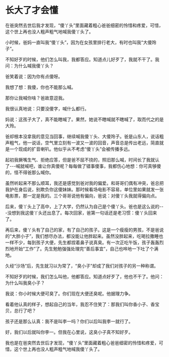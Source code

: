 # 长大了才会懂

在爸突然去世后我才发现，“傻丫头”里面藏着粗心爸爸细密的怜惜和疼爱，可惜，这个世上再也没人粗声粗气地喊我傻丫头了。 

小时候，爸妈一直叫我“傻丫头”，因为在女孩里排行老大，有时也叫我“大傻玲子”。 

不知好歹的时候，他们怎么叫我，我都答应。知道点儿好歹了，我就不干了。我问：为什么喊我傻丫头？ 

爸笑着说：因为你有点傻呀。 

我想了想：我傻，你也不能那么喊。 

那你让我喊你啥？爸故意逗我。 

我很认真地说：只要没傻字，喊什么都行。 

妈说：这孩子大了，真不能瞎喊了。果然，她说不瞎喊就不瞎喊了，取而代之的是大玲。 

爸却根本没拿我的意见当回事，继续喊我傻丫头、大傻玲子。爸是山东人，说话粗声粗气，他一说话，空气里立刻有一波又一波的回音，声音总是传出老远，简直就是一个现成的扩音喇叭。他似乎从不考虑“傻丫头”会被传播多远。 

起初我撅嘴生气、拒绝应答，但是爸不屈不挠的，照旧那么喊，时间长了我就认了---喊就喊吧，谁让你真傻呢？每每做了错事傻事，我都伤心地想：你可真够傻的，怪不得爸那么喊你。 

虽然听起来不那么顺耳，我还是感觉到爸对我的偏爱。和哥哥们偶有冲突，爸总把我护在身后说，别欺负你这傻妹妹。那时候看场电影不容易，单位里如果就发一张电影票，那一定是我的。三个哥哥说他有偏向，爸说：对傻丫头我就得偏向点。 

后来，傻丫头上了高中，上了大学，仍然认为自己是个傻丫头。爸也是这么说的---没想到我这傻丫头还出息了。每次回家，爸第一句话还是老习惯：傻丫头回来了。 

再后来，傻丫头有了自己的家，有了自己的孩子。这是一个瘦瘦的男孩，不是爸说的“大胖小子”，我们想尽办法，都没能让他胖起来。虽然没胖起来，吃喝拉撒睡也一样不少，每到孩子大便，先生都捏着鼻子说真臭。有一次正吃午饭，孩子轰轰烈烈地开始“工作”了。先生勉勉强强处理完“善后事宜”，自己也哗地一下吐了个满地。 

久经“沙场”后，先生就习以为常了，“臭小子”却成了我们对孩子的另一种称谓。 

不知好歹的时候，我们怎么叫他，他都答应。知道点好歹了，他也不干了。他问：为什么叫我臭小子？ 

我说：你小时候大便可臭了。你们现在大便还臭呢。他据理力争。 

看着他认真的样子，想起自己的当年，我忍不住笑了：那我们叫你香小子、香宝贝，总行了吧？ 

孩子还是那么认真：我不是叫李一吗？你们以后叫我李一就行了。 

好，我们以后就叫你李一。但我在心里说，这臭小子真不知好歹。 

我也是在爸突然去世后才发现，“傻丫头”里面藏着粗心爸爸细密的怜惜和疼爱，可惜，这个世上再也没人粗声粗气地喊我傻丫头了。
 